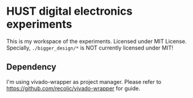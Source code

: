 # HUST digital electronics experiments

This is my workspace of the experiments. Licensed under MIT License. Specially, `./bigger_design/*` is NOT currently licensed under MIT!

## Dependency

I'm using vivado-wrapper as project manager. Please refer to https://github.com/recolic/vivado-wrapper for guide.
